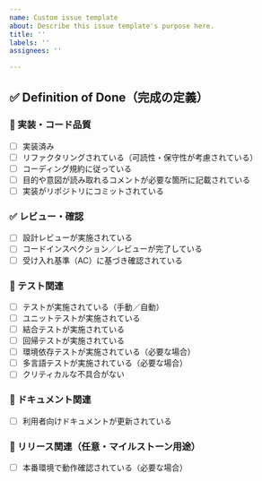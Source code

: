 ```yaml
---
name: Custom issue template
about: Describe this issue template's purpose here.
title: ''
labels: ''
assignees: ''

---
```


## ✅ Definition of Done（完成の定義）

### 🔧 実装・コード品質
- [ ] 実装済み
- [ ] リファクタリングされている（可読性・保守性が考慮されている）
- [ ] コーディング規約に従っている
- [ ] 目的や意図が読み取れるコメントが必要な箇所に記載されている
- [ ] 実装がリポジトリにコミットされている

### ✅ レビュー・確認
- [ ] 設計レビューが実施されている
- [ ] コードインスペクション／レビューが完了している
- [ ] 受け入れ基準（AC）に基づき確認されている

### 🧪 テスト関連
- [ ] テストが実施されている（手動／自動）
- [ ] ユニットテストが実施されている
- [ ] 結合テストが実施されている
- [ ] 回帰テストが実施されている
- [ ] 環境依存テストが実施されている（必要な場合）
- [ ] 多言語テストが実施されている（必要な場合）
- [ ] クリティカルな不具合がない

### 📄 ドキュメント関連
- [ ] 利用者向けドキュメントが更新されている

### 🚀 リリース関連（任意・マイルストーン用途）
- [ ] 本番環境で動作確認されている（必要な場合）
